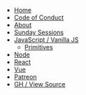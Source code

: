<!-- <div style="width:100%;text-align:center;margin-top:-10px;">
<a href="/"><img src="./images/exJSLogo.png" height="50px"></a>
</div> -->

- [Home](/)
- [Code of Conduct](/codeOfConduct)
- [About](/about)
- [Sunday Sessions](/sundaysessions)
- [JavaScript / Vanilla JS](/vanilla)
  - [Primitives](/primitives)
- [Node](/node/)
- [React](/react/)
- [Vue](/vue/)
- [Patreon](/patreon)
- [GH / View Source](https://github.com/explorejs)

